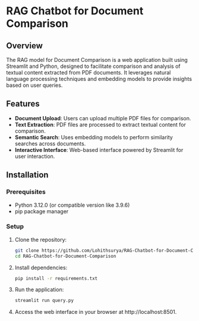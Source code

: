 # RAG Chatbot for Document Comparison


## Overview

The RAG model for Document Comparison is a web application built using Streamlit and Python, designed to facilitate comparison and analysis of textual content extracted from PDF documents. It leverages natural language processing techniques and embedding models to provide insights based on user queries.

## Features

- **Document Upload**: Users can upload multiple PDF files for comparison.
- **Text Extraction**: PDF files are processed to extract textual content for comparison.
- **Semantic Search**: Uses embedding models to perform similarity searches across documents.
- **Interactive Interface**: Web-based interface powered by Streamlit for user interaction.

## Installation

### Prerequisites

- Python 3.12.0 (or compatible version like 3.9.6)
- pip package manager

### Setup

1. Clone the repository:
   ```bash
   git clone https://github.com/Lohithsurya/RAG-Chatbot-for-Document-Comparison.git
   cd RAG-Chatbot-for-Document-Comparison

2. Install dependencies:
   ```bash
   pip install -r requirements.txt
3. Run the application:
   ```bash
   streamlit run query.py

4. Access the web interface in your browser at http://localhost:8501.
  
